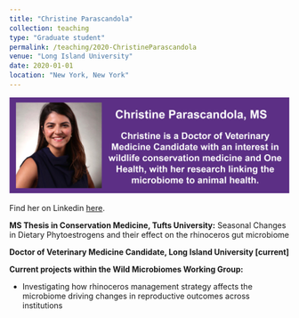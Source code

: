 ```yaml
---
title: "Christine Parascandola"
collection: teaching
type: "Graduate student"
permalink: /teaching/2020-ChristineParascandola
venue: "Long Island University"
date: 2020-01-01
location: "New York, New York"
---
```

<p align='center'>
	<img src='/images/CEP.png' width='750px'>
</p> 

Find her on Linkedin [here](<https://www.linkedin.com/in/cparascandola/>).


<b>MS Thesis in Conservation Medicine, Tufts University:</b> 
Seasonal Changes in Dietary Phytoestrogens and their effect on the rhinoceros gut microbiome

<b>Doctor of Veterinary Medicine Candidate, Long Island University [current] </b>

<b>Current projects within the Wild Microbiomes Working Group: </b>
* Investigating how rhinoceros management strategy affects the microbiome driving changes in reproductive outcomes across institutions